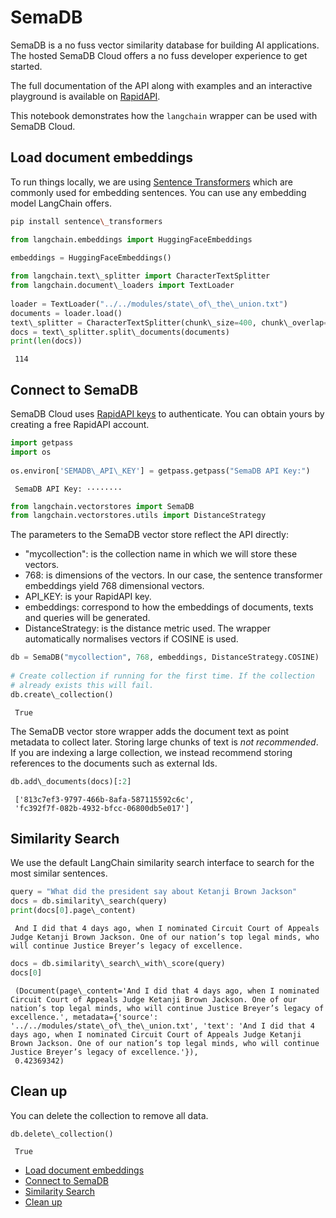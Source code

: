 # SemaDB

SemaDB is a no fuss vector similarity database for building AI applications. The hosted SemaDB Cloud offers a no fuss developer experience to get started.

The full documentation of the API along with examples and an interactive playground is available on [RapidAPI](https://rapidapi.com/semafind-semadb/api/semadb).

This notebook demonstrates how the `langchain` wrapper can be used with SemaDB Cloud.

## Load document embeddings[​](#load-document-embeddings "Direct link to Load document embeddings")

To run things locally, we are using [Sentence Transformers](https://www.sbert.net/) which are commonly used for embedding sentences. You can use any embedding model LangChain offers.

```bash
pip install sentence\_transformers  

```

```python
from langchain.embeddings import HuggingFaceEmbeddings  
  
embeddings = HuggingFaceEmbeddings()  

```

```python
from langchain.text\_splitter import CharacterTextSplitter  
from langchain.document\_loaders import TextLoader  
  
loader = TextLoader("../../modules/state\_of\_the\_union.txt")  
documents = loader.load()  
text\_splitter = CharacterTextSplitter(chunk\_size=400, chunk\_overlap=0)  
docs = text\_splitter.split\_documents(documents)  
print(len(docs))  

```

```text
 114  

```

## Connect to SemaDB[​](#connect-to-semadb "Direct link to Connect to SemaDB")

SemaDB Cloud uses [RapidAPI keys](https://rapidapi.com/semafind-semadb/api/semadb) to authenticate. You can obtain yours by creating a free RapidAPI account.

```python
import getpass  
import os  
  
os.environ['SEMADB\_API\_KEY'] = getpass.getpass("SemaDB API Key:")  

```

```text
 SemaDB API Key: ········  

```

```python
from langchain.vectorstores import SemaDB  
from langchain.vectorstores.utils import DistanceStrategy  

```

The parameters to the SemaDB vector store reflect the API directly:

- "mycollection": is the collection name in which we will store these vectors.
- 768: is dimensions of the vectors. In our case, the sentence transformer embeddings yield 768 dimensional vectors.
- API_KEY: is your RapidAPI key.
- embeddings: correspond to how the embeddings of documents, texts and queries will be generated.
- DistanceStrategy: is the distance metric used. The wrapper automatically normalises vectors if COSINE is used.

```python
db = SemaDB("mycollection", 768, embeddings, DistanceStrategy.COSINE)  
  
# Create collection if running for the first time. If the collection  
# already exists this will fail.  
db.create\_collection()  

```

```text
 True  

```

The SemaDB vector store wrapper adds the document text as point metadata to collect later. Storing large chunks of text is *not recommended*. If you are indexing a large collection, we instead recommend storing references to the documents such as external Ids.

```python
db.add\_documents(docs)[:2]  

```

```text
 ['813c7ef3-9797-466b-8afa-587115592c6c',  
 'fc392f7f-082b-4932-bfcc-06800db5e017']  

```

## Similarity Search[​](#similarity-search "Direct link to Similarity Search")

We use the default LangChain similarity search interface to search for the most similar sentences.

```python
query = "What did the president say about Ketanji Brown Jackson"  
docs = db.similarity\_search(query)  
print(docs[0].page\_content)  

```

```text
 And I did that 4 days ago, when I nominated Circuit Court of Appeals Judge Ketanji Brown Jackson. One of our nation’s top legal minds, who will continue Justice Breyer’s legacy of excellence.  

```

```python
docs = db.similarity\_search\_with\_score(query)  
docs[0]  

```

```text
 (Document(page\_content='And I did that 4 days ago, when I nominated Circuit Court of Appeals Judge Ketanji Brown Jackson. One of our nation’s top legal minds, who will continue Justice Breyer’s legacy of excellence.', metadata={'source': '../../modules/state\_of\_the\_union.txt', 'text': 'And I did that 4 days ago, when I nominated Circuit Court of Appeals Judge Ketanji Brown Jackson. One of our nation’s top legal minds, who will continue Justice Breyer’s legacy of excellence.'}),  
 0.42369342)  

```

## Clean up[​](#clean-up "Direct link to Clean up")

You can delete the collection to remove all data.

```python
db.delete\_collection()  

```

```text
 True  

```

- [Load document embeddings](#load-document-embeddings)
- [Connect to SemaDB](#connect-to-semadb)
- [Similarity Search](#similarity-search)
- [Clean up](#clean-up)
